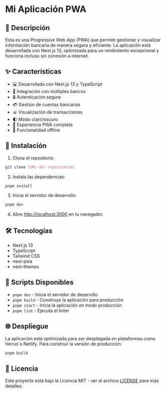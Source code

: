 # Mi Aplicación PWA

## 📱 Descripción

Esta es una Progressive Web App (PWA) que permite gestionar y visualizar información bancaria de manera segura y eficiente. La aplicación está desarrollada con Next.js 13, optimizada para un rendimiento excepcional y funciona incluso sin conexión a internet.

## ✨ Características

- 💻 Desarrollada con Next.js 13 y TypeScript
- 🏦 Integración con múltiples bancos
- 🔒 Autenticación segura
- 💳 Gestión de cuentas bancarias
- 📊 Visualización de transacciones
- 🌓 Modo claro/oscuro
- 📱 Experiencia PWA completa
- 🔄 Funcionalidad offline

## 🚀 Instalación

1. Clona el repositorio:
```bash
git clone [URL-del-repositorio]
```

2. Instala las dependencias:
```bash
pnpm install
```

3. Inicia el servidor de desarrollo:
```bash
pnpm dev
```

4. Abre [http://localhost:3000](http://localhost:3000) en tu navegador.

## 🛠️ Tecnologías

- Next.js 13
- TypeScript
- Tailwind CSS
- next-pwa
- next-themes

## 📝 Scripts Disponibles

- `pnpm dev` - Inicia el servidor de desarrollo
- `pnpm build` - Construye la aplicación para producción
- `pnpm start` - Inicia la aplicación en modo producción
- `pnpm lint` - Ejecuta el linter

## 🌐 Despliegue

La aplicación está optimizada para ser desplegada en plataformas como Vercel o Netlify. Para construir la versión de producción:

```bash
pnpm build
```

## 📄 Licencia

Este proyecto está bajo la Licencia MIT - ver el archivo [LICENSE](LICENSE) para más detalles.
